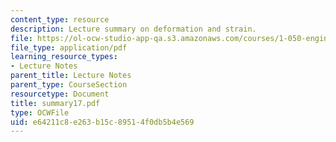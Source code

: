 ```yaml
---
content_type: resource
description: Lecture summary on deformation and strain.
file: https://ol-ocw-studio-app-qa.s3.amazonaws.com/courses/1-050-engineering-mechanics-i-fall-2007/e64211c8e263b15c89514f0db5b4e569_summary17.pdf
file_type: application/pdf
learning_resource_types:
- Lecture Notes
parent_title: Lecture Notes
parent_type: CourseSection
resourcetype: Document
title: summary17.pdf
type: OCWFile
uid: e64211c8-e263-b15c-8951-4f0db5b4e569
---
```

